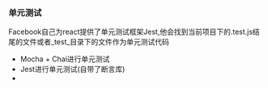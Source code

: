 ### 单元测试
Facebook自己为react提供了单元测试框架Jest,他会找到当前项目下的.test.js结尾的文件或者_test_目录下的文件作为单元测试代码
+ Mocha + Chai进行单元测试
+ Jest进行单元测试(自带了断言库)
+ 